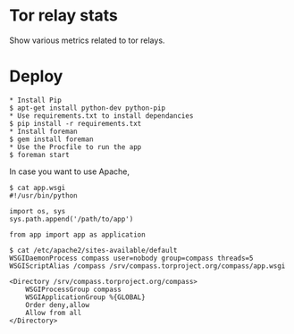 Tor relay stats
=========

Show various metrics related to tor relays.

Deploy
====
```
* Install Pip
$ apt-get install python-dev python-pip
* Use requirements.txt to install dependancies
$ pip install -r requirements.txt
* Install foreman
$ gem install foreman
* Use the Procfile to run the app
$ foreman start
```

In case you want to use Apache, 
```
$ cat app.wsgi
#!/usr/bin/python

import os, sys
sys.path.append('/path/to/app')

from app import app as application

$ cat /etc/apache2/sites-available/default
WSGIDaemonProcess compass user=nobody group=compass threads=5
WSGIScriptAlias /compass /srv/compass.torproject.org/compass/app.wsgi

<Directory /srv/compass.torproject.org/compass>
    WSGIProcessGroup compass
    WSGIApplicationGroup %{GLOBAL}
    Order deny,allow
    Allow from all
</Directory>
```
